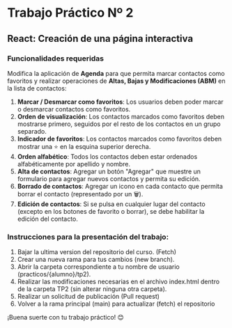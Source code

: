 # Trabajo Práctico Nº 2

## React: Creación de una página interactiva
### Funcionalidades requeridas

Modifica la aplicación de **Agenda** para que permita marcar contactos como favoritos y realizar operaciones de **Altas, Bajas y Modificaciones (ABM)** en la lista de contactos:

1. **Marcar / Desmarcar como favoritos**: Los usuarios deben poder marcar o desmarcar contactos como favoritos.
2. **Orden de visualización**: Los contactos marcados como favoritos deben mostrarse primero, seguidos por el resto de los contactos en un grupo separado.
3. **Indicador de favoritos**: Los contactos marcados como favoritos deben mostrar una ⭐ en la esquina superior derecha.
4. **Orden alfabético**: Todos los contactos deben estar ordenados alfabéticamente por apellido y nombre.
5. **Alta de contactos**: Agregar un botón "Agregar" que muestre un formulario para agregar nuevos contactos y permita su edición.
6. **Borrado de contactos**: Agregar un icono en cada contacto que permita borrar el contacto (representado por un 🗑).
7. **Edición de contactos**: Si se pulsa en cualquier lugar del contacto (excepto en los botones de favorito o borrar), se debe habilitar la edición del contacto.

### Instrucciones para la presentación del trabajo:

1. Bajar la ultima version del repositorio del curso. (Fetch)
2. Crear una nueva rama para tus cambios (new branch).
3. Abrir la carpeta correspondiente a tu nombre de usuario (practicos/{alumno}/tp2).
4. Realizar las modificaciones necesarias en el archivo index.html dentro de la carpeta TP2 (sin alterar ninguna otra carpeta).
5. Realizar un solicitud de publicación (Pull request)
6. Volver a la rama principal (main) para actualizar (fetch) el repositorio

¡Buena suerte con tu trabajo práctico! 😊
